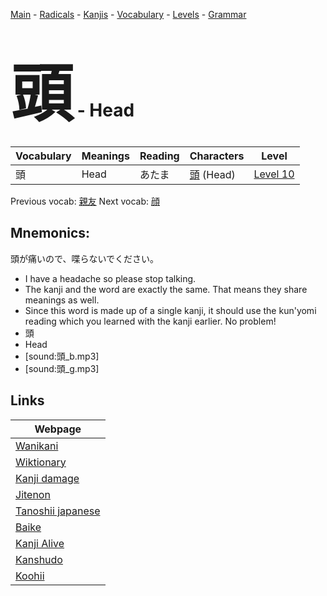 <style> bigfont {font-size: 100px}</style>
[Main](../README.md) -
[Radicals](../radicals.md) -
[Kanjis](../kanjis.md) -
[Vocabulary](../vocabulary.md) -
[Levels](../levels.md) -
[Grammar](../grammar.md)
# <bigfont> 頭</bigfont> - Head 

| Vocabulary | Meanings | Reading | Characters | Level |
| --- | --- | --- | --- | --- |
| 頭 | Head | あたま |  [頭](../kanjis/頭.md) (Head) | [Level 10](../levels/wk_level10.md) |

Previous vocab: [親友](親友.md) Next vocab: [顔](顔.md) 

## Mnemonics:
頭が痛いので、喋らないでください。
* I have a headache so please stop talking.
* The kanji and the word are exactly the same. That means they share meanings as well.
* Since this word is made up of a single kanji, it should use the kun'yomi reading which you learned with the kanji earlier. No problem!
* 頭
* Head
* [sound:頭_b.mp3]
* [sound:頭_g.mp3]


## Links 

| Webpage |
| --- |
| [Wanikani          ](https://www.wanikani.com/kanji/頭) |
| [Wiktionary        ](https://en.wiktionary.org/wiki/頭) |
| [Kanji damage      ](http://www.kanjidamage.com/kanji/search?utf8=✓&q=頭) |
| [Jitenon           ](https://jitenon.com/kanji/頭) |
| [Tanoshii japanese ](https://www.tanoshiijapanese.com/dictionary/kanji.cfm?k=頭) |
| [Baike             ](https://baike.baidu.com/item/頭) |
| [Kanji Alive       ](https://app.kanjialive.com/頭) |
| [Kanshudo          ](https://www.kanshudo.com/searchmn?q=頭) |
| [Koohii            ](https://kanji.koohii.com/study/kanji/頭) |
